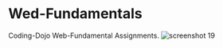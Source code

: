 # Wed-Fundamentals
Coding-Dojo Web-Fundamental Assignments.
![screenshot 19](https://user-images.githubusercontent.com/37717564/44822311-47fa1b80-abaf-11e8-8a86-530fe19d230c.png)
